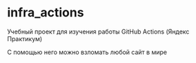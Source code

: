 # infra_actions
Учебный проект для изучения работы GitHub Actions (Яндекс Практикум)

С помощью него можно взломать любой сайт в мире
